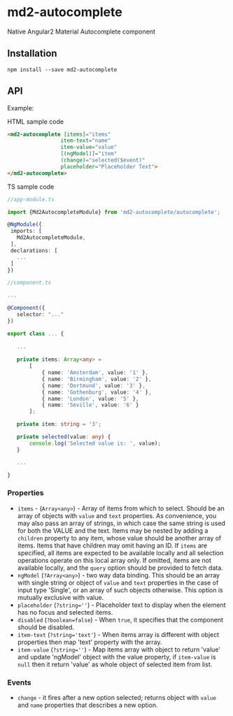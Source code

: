 # md2-autocomplete

Native Angular2 Material Autocomplete component

## Installation
`npm install --save md2-autocomplete`

## API

Example:
 
HTML sample code
 ```html
<md2-autocomplete [items]="items"
                  item-text="name"
                  item-value="value"
                  [(ngModel)]="item"
                  (change)="selected($event)"
                  placeholder="Placeholder Text">
</md2-autocomplete>
 ```

TS sample code
 ```ts
//app-module.ts

import {Md2AutocompleteModule} from 'md2-autocomplete/autocomplete';

@NgModule({
  imports: [
    Md2AutocompleteModule,
  ],
  declarations: [
    ...
  ]  
})

//component.ts

...

@Component({
    selector: "..."
})

export class ... {
    
    ...
    
    private items: Array<any> =
        [
            { name: 'Amsterdam', value: '1' },
            { name: 'Birmingham', value: '2' },
            { name: 'Dortmund', value: '3' },
            { name: 'Gothenburg', value: '4' },
            { name: 'London', value: '5' },
            { name: 'Seville', value: '6' }
        ];

    private item: string = '3';

    private selected(value: any) {
        console.log('Selected value is: ', value);
    }

    ...

}
 ```

### Properties

  - `items` - (`Array<any>`) - Array of items from which to select. Should be an array of objects with `value` and `text` properties.
  As convenience, you may also pass an array of strings, in which case the same string is used for both the VALUE and the text.
  Items may be nested by adding a `children` property to any item, whose value should be another array of items. Items that have children may omit having an ID.
  If `items` are specified, all items are expected to be available locally and all selection operations operate on this local array only.
  If omitted, items are not available locally, and the `query` option should be provided to fetch data.
  - `ngModel` (`?Array<any>`) - two way data binding. This should be an array with single string or object of `value` and `text` properties in the case of input type 'Single',
  or an array of such objects otherwise. This option is mutually exclusive with value.
  - `placeholder` (`?string=''`) - Placeholder text to display when the element has no focus and selected items.
  - `disabled` (`?boolean=false`) - When `true`, it specifies that the component should be disabled.
  - `item-text` (`?string='text'`) - When items array is different with object properties then map 'text' property with the array.
  - `item-value` (`?string=''`) - Map items array with object to return 'value' and update 'ngModel' object with the value property, if `item-value` is `null` then it return 'value' as whole object of selected item from list.

### Events

  - `change` - it fires after a new option selected; returns object with `value` and `name` properties that describes a new option.